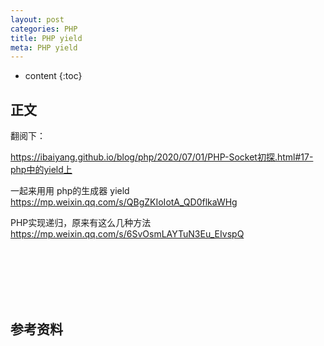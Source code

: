 ```yaml
---
layout: post
categories: PHP
title: PHP yield
meta: PHP yield
---
```

* content
{:toc}

## 正文

翻阅下：

<https://ibaiyang.github.io/blog/php/2020/07/01/PHP-Socket初探.html#17-php中的yield上>

一起来用用 php的生成器 yield <https://mp.weixin.qq.com/s/QBgZKIoIotA_QD0flkaWHg>

PHP实现递归，原来有这么几种方法 <https://mp.weixin.qq.com/s/6SvOsmLAYTuN3Eu_EIvspQ>



<br/><br/><br/><br/><br/>
## 参考资料


